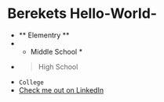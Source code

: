 # Berekets Hello-World-
- ** Elementry **
- * Middle School *
- > High School 
- `College`
- [Check me out on LinkedIn](https://www.linkedin.com/in/bereket-ware-50ba0322b/) 

